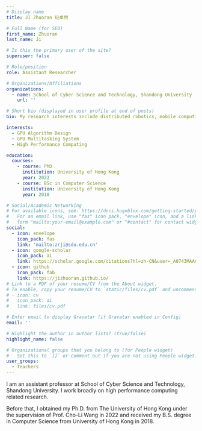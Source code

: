 ```yaml
---
# Display name
title: JI Zhuoran 纪卓然

# Full Name (for SEO)
first_name: Zhuoran
last_name: Ji

# Is this the primary user of the site?
superuser: false

# Role/position
role: Assistant Researcher

# Organizations/Affiliations
organizations:
  - name: School of Cyber Science and Technology, Shandong University
    url: ''

# Short bio (displayed in user profile at end of posts)
bio: My research interests include distributed robotics, mobile computing and programmable matter.

interests:
  - GPU Algorithm Design
  - GPU Multitasking System
  - High Performance Computing

education:
  courses:
    - course: PhD
      institution: University of Hong Kong
      year: 2022
    - course: BSc in Computer Science
      institution: University of Hong Kong
      year: 2018

# Social/Academic Networking
# For available icons, see: https://docs.hugoblox.com/getting-started/page-builder/#icons
#   For an email link, use "fas" icon pack, "envelope" icon, and a link in the
#   form "mailto:your-email@example.com" or "#contact" for contact widget.
social:
  - icon: envelope
    icon_pack: fas
    link: 'mailto:zrji@sdu.edu.cn'
  - icon: google-scholar
    icon_pack: ai
    link: https://scholar.google.com/citations?hl=zh-CN&user=_A0743MAAAAJ
  - icon: github
    icon_pack: fab
    link: https://jizhuoran.github.io/
# Link to a PDF of your resume/CV from the About widget.
# To enable, copy your resume/CV to `static/files/cv.pdf` and uncomment the lines below.
# - icon: cv
#   icon_pack: ai
#   link: files/cv.pdf

# Enter email to display Gravatar (if Gravatar enabled in Config)
email: ''

# Highlight the author in author lists? (true/false)
highlight_name: false

# Organizational groups that you belong to (for People widget)
#   Set this to `[]` or comment out if you are not using People widget.
user_groups:
  - Teachers
---
```


I am an assistant professor at School of Cyber Science and Technology, Shandong University. I work broadly on high performance computing related research.

Before that, I obtained my Ph.D. from The University of Hong Kong under the supervision of Prof. Cho-Li Wang in 2022 and received my B.S. degree in Computer Science from University of Hong Kong in 2018.
